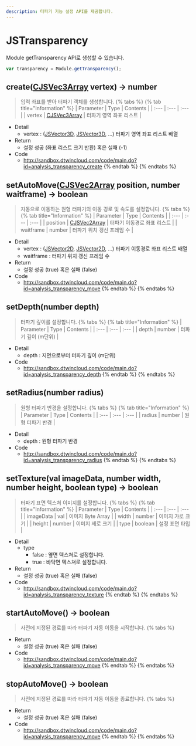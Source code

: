 ```yaml
---
description: 터파기 기능 설정 API를 제공합니다.
---
```


# JSTransparency

Module getTransparency API로 생성할 수 있습니다.

```javascript
var transparency = Module.getTransparency();
```

## create\([CJSVec3Array](CJSVec3Array.md) vertex\) → number
> 입력 좌표를 받아 터파기 객체를 생성합니다.
{% tabs %}
{% tab title="Information" %}
| Parameter | Type | Contents |
| :--- | :--- | :--- |
| vertex | [CJSVec3Array](CJSVec3Array.md) | 터파기 영역 좌표 리스트 |
* Detail
  * vertex : ([JSVector3D](JSVector3D.md), [JSVector3D](JSVector3D.md), ...) 터파기 영역 좌표 리스트 배열
* Return
  * 설정 성공 (좌표 리스트 크기 반환) 혹은 실패 (-1)
* Code
  * http://sandbox.dtwincloud.com/code/main.do?id=analysis_transparency_create
{% endtab %}
{% endtabs %}

## setAutoMove\([CJSVec2Array](CJSVec2Array.md) position, number waitframe\) → boolean
> 자동으로 이동하는 원형 터파기의 이동 경로 및 속도를 설정합니다.
{% tabs %}
{% tab title="Information" %}
| Parameter | Type | Contents |
| :--- | :--- | :--- |
| position | [CJSVec2Array](CJSVec2Array.md) | 터파기 이동경로 좌표 리스트 |
| waitframe | number | 터파기 위치 갱신 프레임 수 |
* Detail
  * vertex : ([JSVector2D](JSVector2D.md), [JSVector2D](JSVector2D.md), ...) 터파기 이동경로 좌표 리스트 배열
  * waitframe : 터파기 위치 갱신 프레임 수
* Return
  * 설정 성공 (true) 혹은 실패 (false)
* Code
  * http://sandbox.dtwincloud.com/code/main.do?id=analysis_transparency_move
{% endtab %}
{% endtabs %}

## setDepth\(number depth\)
> 터파기 깊이를 설정합니다.
{% tabs %}
{% tab title="Information" %}
| Parameter | Type | Contents |
| :--- | :--- | :--- |
| depth | number | 터파기 깊이 (m단위) |
* Detail
  * depth : 지면으로부터 터파기 깊이 (m단위) 
* Code
  * http://sandbox.dtwincloud.com/code/main.do?id=analysis_transparency_depth
{% endtab %}
{% endtabs %}

## setRadius\(number radius\)
> 원형 터파기 반경을 설정합니다.
{% tabs %}
{% tab title="Information" %}
| Parameter | Type | Contents |
| :--- | :--- | :--- |
| radius | number | 원형 터파기 반경 |
* Detail
  * depth : 원형 터파기 반경
* Code
  * http://sandbox.dtwincloud.com/code/main.do?id=analysis_transparency_radius
{% endtab %}
{% endtabs %}

## setTexture\(val imageData, number width, number height, boolean type\) → boolean
> 터파기 표면 텍스쳐 이미지를 설정합니다.
{% tabs %}
{% tab title="Information" %}
| Parameter | Type | Contents |
| :--- | :--- | :--- |
| imageData | val | 이미지 Byte Array |
| width | number | 이미지 가로 크기 |
| height | number | 이미지 세로 크기 |
| type | boolean | 설정 표면 타입 |
* Detail
  * type
    * false : 옆면 텍스쳐로 설정합니다.
    * true : 바닥면 텍스쳐로 설정합니다.
* Return
  * 설정 성공 (true) 혹은 실패 (false)
* Code
  * http://sandbox.dtwincloud.com/code/main.do?id=analysis_transparency_texture
{% endtab %}
{% endtabs %}

## startAutoMove\(\) → boolean
> 사전에 지정된 경로를 따라 터파기 자동 이동을 시작합니다.
{% tabs %}
* Return
  * 설정 성공 (true) 혹은 실패 (false)
* Code
  * http://sandbox.dtwincloud.com/code/main.do?id=analysis_transparency_move
{% endtab %}
{% endtabs %}

## stopAutoMove\(\) → boolean
> 사전에 지정된 경로를 따라 터파기 자동 이동을 종료합니다.
{% tabs %}
* Return
  * 설정 성공 (true) 혹은 실패 (false)
* Code
  * http://sandbox.dtwincloud.com/code/main.do?id=analysis_transparency_move
{% endtab %}
{% endtabs %}